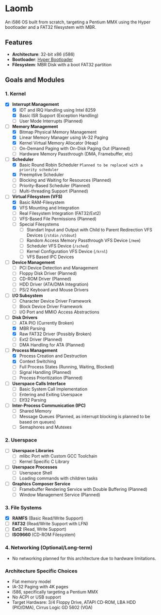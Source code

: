 # Laomb

An i586 OS built from scratch, targeting a Pentium MMX using the Hyper bootloader and a FAT32 filesystem with MBR.

## Features

- **Architecture**: 32-bit x86 (i586)
- **Bootloader**: [Hyper Bootloader](https://github.com/UltraOS/Hyper)
- **Filesystem**: MBR Disk with a boot FAT32 partition

## Goals and Modules

### 1. Kernel
- [x] **Interrupt Management**
    - [x] IDT and IRQ Handling using Intel 8259
    - [x] Basic ISR Support (Exception Handling)
    - [ ] User Mode Interrupts (Planned)
- [ ] **Memory Management**
    - [x] Bitmap Physical Memory Management
    - [x] Linear Memory Manager using IA-32 Paging
    - [x] Kernel Virtual Memory Allocator (Heap)
    - [ ] On-Demand Paging with On-Disk Paging Out (Planned)
    - [ ] Hardware Memory Passthrough (DMA, Framebuffer, etc)
- [ ] **Scheduler**
    - [x] Basic Round Robin Scheduler `Planned to be replaced with a priority scheduler`
    - [x] Preemptive Scheduler
    - [ ] Blocking and Waiting for Resources (Planned)
    - [ ] Priority-Based Scheduler (Planned)
    - [ ] Multi-threading Support (Planned)
- [ ] **Virtual Filesystem (VFS)**
    - [x] Basic RAM-Filesystem
    - [x] VFS Mounting and Integration
    - [ ] Real Filesystem Integration (FAT32/Ext2)
    - [ ] VFS-Based File Permissions (Planned)
    - [ ] Special Filesystems
        - [ ] Standart Input and Output with Child to Parent Redirection VFS Devices (`/stdin` `/stdout`)
        - [ ] Random Access Memory Passthrough VFS Device (`/mem`)
        - [ ] Scheduler VFS Device (`/sched`)
        - [ ] Kernel Configuration VFS Device (`/krnl`)
        - [ ] VFS Based IPC Devices
- [ ] **Device Management**
    - [ ] PCI Device Detection and Management
    - [ ] Floppy Disk Driver (Planned)
    - [ ] CD-ROM Driver (Planned)
    - [ ] HDD Driver (ATA/DMA Integration)
    - [ ] PS/2 Keyboard and Mouse Drivers
- [ ] **I/O Subsystem**
    - [ ] Character Device Driver Framework
    - [ ] Block Device Driver Framework
    - [ ] I/O Port and MMIO Access Abstractions
- [ ] **Disk Drivers**
    - [ ] ATA PIO (Currently Broken)
    - [x] MBR Parsing
    - [x] Raw FAT32 Driver (Possibly Broken)
    - [ ] Ext2 Driver (Planned)
    - [ ] DMA Handling for ATA (Planned)
- [ ] **Process Management**
    - [x] Process Creation and Destruction
    - [x] Context Switching
    - [ ] Full Process States (Running, Waiting, Blocked)
    - [ ] Signal Handling (Planned)
    - [ ] Process Prioritization (Planned)
- [ ] **Userspace Calls Interface**
    - [ ] Basic System Call Implementation
    - [ ] Entering and Exiting Userspace
    - [ ] Elf32 Parsing
- [ ] **Inter-Process Communication (IPC)**
    - [ ] Shared Memory
    - [ ] Message Queues (Planned, as interrupt blocking is planned to be based on queues)
    - [ ] Semaphores and Mutexes

### 2. Userspace
- [ ] **Userspace Libraries**
    - [ ] mlibc Port with Custom GCC Toolchain
    - [ ] Kernel Specific C Library
- [ ] **Userspace Processes**
    - [ ] Userspace Shell
    - [ ] Loading commands with children tasks
- [ ] **Graphics Composer Service**
    - [ ] Framebuffer Rendering Service with Double Buffering (Planned)
    - [ ] Window Management Service (Planned)

### 3. File Systems
- [x] **RAMFS** (Basic Read/Write Support)
- [ ] **FAT32** (Read/Write Support with LFN)
- [ ] **Ext2** (Read, Write Support)
- [ ] **ISO9660** (CD-ROM Filesystem)

### 4. Networking (Optional/Long-term)
- No networking planned for this architecture due to hardware limitations.

### Architecture Specific Choices
- Flat memory model
- IA-32 Paging with 4K pages
- i586, specifically targeting a Pentium MMX
- No ACPI or USB support
- Target Hardware: 3/4 Floppy Drive, ATAPI CD-ROM, LBA HDD (PIO/DMA), Cirrus Logic GD 5602 (VGA)
